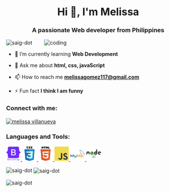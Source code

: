 
<h1 align="center" style="background-image: url("https://private-user-images.githubusercontent.com/150417345/329935068-7b03243b-0928-4f27-9022-e0d25b7fb0ca.png?jwt=eyJhbGciOiJIUzI1NiIsInR5cCI6IkpXVCJ9.eyJpc3MiOiJnaXRodWIuY29tIiwiYXVkIjoicmF3LmdpdGh1YnVzZXJjb250ZW50LmNvbSIsImtleSI6ImtleTUiLCJleHAiOjE3MTU1ODAyNzAsIm5iZiI6MTcxNTU3OTk3MCwicGF0aCI6Ii8xNTA0MTczNDUvMzI5OTM1MDY4LTdiMDMyNDNiLTA5MjgtNGYyNy05MDIyLWUwZDI1YjdmYjBjYS5wbmc_WC1BbXotQWxnb3JpdGhtPUFXUzQtSE1BQy1TSEEyNTYmWC1BbXotQ3JlZGVudGlhbD1BS0lBVkNPRFlMU0E1M1BRSzRaQSUyRjIwMjQwNTEzJTJGdXMtZWFzdC0xJTJGczMlMkZhd3M0X3JlcXVlc3QmWC1BbXotRGF0ZT0yMDI0MDUxM1QwNTU5MzBaJlgtQW16LUV4cGlyZXM9MzAwJlgtQW16LVNpZ25hdHVyZT01NWMxMWEyMzlkMzk4ZmI4NDliYzBiNGJkOTYwYTU1Mjk0MGYzNTVjNGZkZTg5ZTYyNDljOWIwNWYyOTA3NDk1JlgtQW16LVNpZ25lZEhlYWRlcnM9aG9zdCZhY3Rvcl9pZD0wJmtleV9pZD0wJnJlcG9faWQ9MCJ9.aGLTCkvByMwoTTjOT9BqXRZ6b8b_4Vb2AQVrxd47Uno");">Hi 👋, I'm Melissa</h1>
<h3 align="center">A passionate Web developer from Philippines</h3>

<img align="right" alt="coding" width="400" src="https://cdn.dribbble.com/users/1019864/screenshots/3079099/media/9e5055da2ee6c899aab9403ceb7d0dc3.gif">

<p align="left"> <img src="https://komarev.com/ghpvc/?username=saig-dot&label=Profile%20views&color=0e75b6&style=flat" alt="saig-dot" /> </p>

- 🌱 I’m currently learning **Web Development**

- 💬 Ask me about **html, css, javaScript**

- 📫 How to reach me **melissagomez117@gmail.com**

- ⚡ Fun fact **I think I am funny**

<h3 align="left">Connect with me:</h3>
<p align="left">
<a href="https://fb.com/melissa villanueva" target="blank"><img align="center" src="https://raw.githubusercontent.com/rahuldkjain/github-profile-readme-generator/master/src/images/icons/Social/facebook.svg" alt="melissa villanueva" height="30" width="40" /></a>
</p>

<h3 align="left">Languages and Tools:</h3>
<p align="left"> <a href="https://getbootstrap.com" target="_blank" rel="noreferrer"> <img src="https://raw.githubusercontent.com/devicons/devicon/master/icons/bootstrap/bootstrap-plain-wordmark.svg" alt="bootstrap" width="40" height="40"/> </a> <a href="https://www.w3schools.com/css/" target="_blank" rel="noreferrer"> <img src="https://raw.githubusercontent.com/devicons/devicon/master/icons/css3/css3-original-wordmark.svg" alt="css3" width="40" height="40"/> </a> <a href="https://www.w3.org/html/" target="_blank" rel="noreferrer"> <img src="https://raw.githubusercontent.com/devicons/devicon/master/icons/html5/html5-original-wordmark.svg" alt="html5" width="40" height="40"/> </a> <a href="https://developer.mozilla.org/en-US/docs/Web/JavaScript" target="_blank" rel="noreferrer"> <img src="https://raw.githubusercontent.com/devicons/devicon/master/icons/javascript/javascript-original.svg" alt="javascript" width="40" height="40"/> </a> <a href="https://www.mysql.com/" target="_blank" rel="noreferrer"> <img src="https://raw.githubusercontent.com/devicons/devicon/master/icons/mysql/mysql-original-wordmark.svg" alt="mysql" width="40" height="40"/> </a> <a href="https://nodejs.org" target="_blank" rel="noreferrer"> <img src="https://raw.githubusercontent.com/devicons/devicon/master/icons/nodejs/nodejs-original-wordmark.svg" alt="nodejs" width="40" height="40"/> </a> </p>

<p><img align="left" src="https://github-readme-stats.vercel.app/api/top-langs?username=saig-dot&show_icons=true&locale=en&layout=compact" alt="saig-dot" /></p>

<p>&nbsp;<img align="center" src="https://github-readme-stats.vercel.app/api?username=saig-dot&show_icons=true&locale=en" alt="saig-dot" /></p>

<p><img align="center" src="https://github-readme-streak-stats.herokuapp.com/?user=saig-dot&" alt="saig-dot" /></p>
